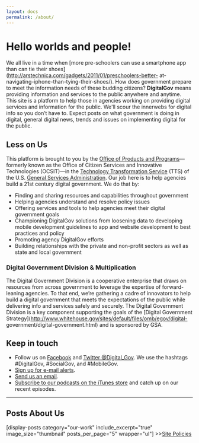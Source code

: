 ```yaml
---
layout: docs
permalink: /about/
---
```


# Hello worlds and people!

We all live in a time when [more pre-schoolers can use a smartphone app than can
tie their shoes](http://arstechnica.com/gadgets/2011/01/preschoolers-better-
at-navigating-iphone-than-tying-their-shoes/). How does government prepare to meet the information needs of these budding citizens? **DigitalGov** means providing information and services to the public anywhere and anytime. This site is a platform to help those in agencies working on providing digital services and information for the public. We'll scour the innerwebs for digital info so you don’t have to. Expect posts on what government is doing in digital, general digital news, trends and issues on implementing digital for the public.

## Less on Us

This platform is brought to you by the [Office of Products and Programs](http://www.gsa.gov/portal/content/124174)—formerly known as the
Office of Citizen Services and Innovative Technologies (OCSIT)—in the
[Technology Transformation Service](http://www.gsa.gov/portal/category/25729)
(TTS) of the U.S. [General Services
Administration](http://www.gsa.gov/portal/category/100000). Our job here is to help agencies build a 21st century digital government. We do that by:

  * Finding and sharing resources and capabilities throughout government
  * Helping agencies understand and resolve policy issues
  * Offering services and tools to help agencies meet their digital government goals
  * Championing DigitalGov solutions from loosening data to developing mobile development guidelines to app and website development to best practices and policy
  * Promoting agency DigitalGov efforts
  * Building relationships with the private and non-profit sectors as well as state and local government

### Digital Government Division & Multiplication

The Digital Government Division is a cooperative enterprise that draws on
resources from across government to leverage the expertise of forward-leaning
agencies. To that end, we’re gathering a cadre of innovators to help build a
digital government that meets the expectations of the public while delivering
info and services safely and securely. The Digital Government Division is a
key component supporting the goals of the [Digital Government
Strategy](http://www.whitehouse.gov/sites/default/files/omb/egov/digital-
government/digital-government.html) and is sponsored by GSA.

## Keep in touch

  * Follow us on [Facebook](https://www.facebook.com/DigitalGov) and [Twitter @Digital_Gov](http://twitter.com/Digital_Gov). We use the hashtags #DigitalGov, #SocialGov, and #MobileGov.
  * [Sign up for e-mail alerts](http://connect.digitalgov.gov/subscribe).
  * [Send us an email](https://www.digitalgov.gov/contact-us/).
  * [Subscribe to our podcasts on the iTunes store](https://itunes.apple.com/us/podcast/digitalgov-podcast/) and catch up on our recent episodes.

* * *

## Posts About Us

[display-posts category="our-work" include_excerpt="true"
image_size="thumbnail" posts_per_page="5" wrapper="ul"]   >>[Site
Policies](https://www.digitalgov.gov/about/policies/)
